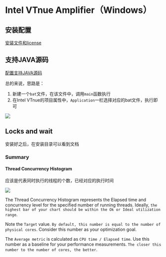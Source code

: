 # Intel VTnue Amplifier（Windows）

## 安装配置

[安装文件和license](http://7xpmu3.com1.z0.glb.clouddn.com/Vtune.rar)

## 支持JAVA源码

[配置支持JAVA源码](https://software.intel.com/en-us/articles/java-support-is-back-in-vtune-amplifier-xe)

总的来说，思路是：

1. 新建一个`bat`文件，在该文件中，调用`main`函数执行
2. 在Intel VTnue的项目属性中，`Application`一栏选择对应的bat文件，执行即可

![](http://7xpmu3.com1.z0.glb.clouddn.com/java_vtune_amplifier.jpg)

## Locks and wait

安装好之后，在安装目录可以看到文档

### Summary

#### Thread Concurrency Histogram

应该是代表同时执行的线程的个数，已经对应的执行时间

![](http://7xpmu3.com1.z0.glb.clouddn.com/Thread%20Concurrency%20Histogram.png)

The Thread Concurrency Histogram represents the Elapsed time and concurrency level for the specified number of running threads. Ideally, `the highest bar of your chart should be within the Ok or Ideal utilization range`.

Note the `Target` value. `By default, this number is equal to the number of physical cores`. Consider this number as your optimization goal.

The `Average metric` is calculated as `CPU time / Elapsed time`. Use this number as a baseline for your performance measurements. `The closer this number to the number of cores, the better`.